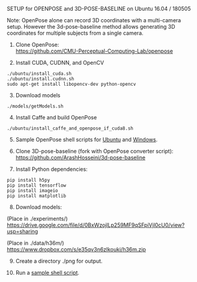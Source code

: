 SETUP for OPENPOSE and 3D-POSE-BASELINE on Ubuntu 16.04 / 180505<br>

Note: OpenPose alone can record 3D coordinates with a multi-camera setup. However the 3d-pose-baseline method allows generating 3D coordinates for multiple subjects from a single camera.

1. Clone OpenPose:<br>
https://github.com/CMU-Perceptual-Computing-Lab/openpose<br>

2. Install CUDA, CUDNN, and OpenCV
```
./ubuntu/install_cuda.sh
./ubuntu/install.cudnn.sh
sudo apt-get install libopencv-dev python-opencv
```

3. Download models
```
./models/getModels.sh
```

4. Install Caffe and build OpenPose
```
./ubuntu/install_caffe_and_openpose_if_cuda8.sh
```

5. Sample OpenPose shell scripts for <a href="https://gist.github.com/n1ckfg/6eefa9dc0d3d641de1e209d12767275f">Ubuntu</a> and <a href="https://gist.github.com/n1ckfg/4c747763a2cf4602836c3283fd03c924">Windows</a>.

6. Clone 3D-pose-baseline (fork with OpenPose converter script):<br>
https://github.com/ArashHosseini/3d-pose-baseline<br> 

7. Install Python dependencies:
```
pip install h5py
pip install tensorflow
pip install imageio
pip install matplotlib
```

8. Download models:<br>

(Place in ./experiments/)<br>
https://drive.google.com/file/d/0BxWzojlLp259MF9qSFpiVjl0cU0/view?usp=sharing<br>

(Place in ./data/h36m/)<br>
https://www.dropbox.com/s/e35qv3n6zlkouki/h36m.zip<br>

9. Create a directory ./png for output.

10. Run a <a href="https://gist.github.com/n1ckfg/f82fde808f3c832350db7d6232a5b83f">sample shell script</a>.
